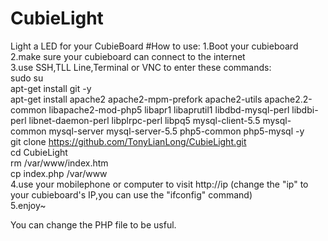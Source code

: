 CubieLight
==========

Light a LED for your CubieBoard
#How to use:
1.Boot your cubieboard<br />
2.make sure your cubieboard can connect to the internet<br />
3.use SSH,TLL Line,Terminal or VNC to enter these commands:<br />
sudo su<br />
apt-get install git -y<br />
apt-get install apache2 apache2-mpm-prefork apache2-utils apache2.2-common libapache2-mod-php5 libapr1 libaprutil1 libdbd-mysql-perl libdbi-perl libnet-daemon-perl libplrpc-perl libpq5 mysql-client-5.5 mysql-common mysql-server mysql-server-5.5 php5-common php5-mysql -y<br />
git clone https://github.com/TonyLianLong/CubieLight.git<br />
cd CubieLight<br />
rm /var/www/index.htm<br />
cp index.php /var/www<br />
4.use your mobilephone or computer to visit http://ip (change the "ip" to your cubieboard's IP,you can use the "ifconfig" command)<br />
5.enjoy~<br />

You can change the PHP file to be usful.
